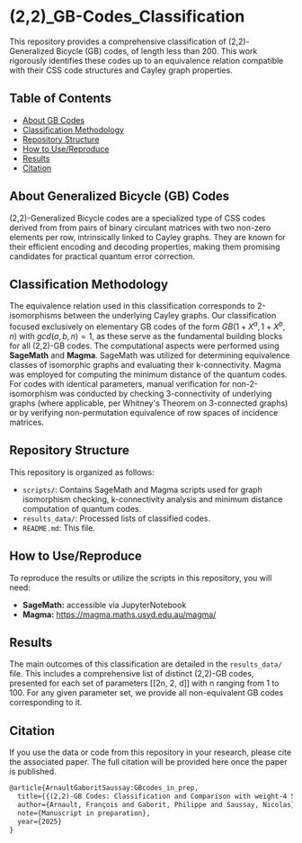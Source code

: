 # (2,2)_GB-Codes_Classification
This repository provides a comprehensive classification of (2,2)-Generalized Bicycle (GB) codes, of length less than 200. This work rigorously identifies these codes up to an equivalence relation compatible with their CSS code structures and Cayley graph properties.


## Table of Contents
- [About GB Codes](#about-gb-codes)
- [Classification Methodology](#classification-methodology)
- [Repository Structure](#repository-structure)
- [How to Use/Reproduce](#how-to-usereproduce)
- [Results](#results)
- [Citation](#citation)


## About Generalized Bicycle (GB) Codes
(2,2)-Generalized Bicycle codes are a specialized type of CSS codes derived from from pairs of binary circulant matrices with two non-zero elements per row, intrinsically linked to Cayley graphs. 
They are known for their efficient encoding and decoding properties, making them promising candidates for practical quantum error correction. 


## Classification Methodology
The equivalence relation used in this classification corresponds to 2-isomorphisms between the underlying Cayley graphs.
Our classification focused exclusively on elementary GB codes of the form $GB(1 + X^a, 1 + X^b, n)$ with $gcd(a, b, n) = 1$, as these serve as the fundamental building blocks for all (2,2)-GB codes. The computational aspects were performed using **SageMath** and **Magma**. SageMath was utilized for determining equivalence classes of isomorphic graphs and evaluating their k-connectivity. Magma was employed for computing the minimum distance of the quantum codes. For codes with identical parameters, manual verification for non-2-isomorphism was conducted by checking 3-connectivity of underlying graphs (where applicable, per Whitney's Theorem on 3-connected graphs) or by verifying non-permutation equivalence of row spaces of incidence matrices.


## Repository Structure
This repository is organized as follows:
- `scripts/`: Contains SageMath and Magma scripts used for graph isomorphism checking, k-connectivity analysis and minimum distance computation of quantum codes.
- `results_data/`: Processed lists of classified codes.
- `README.md`: This file.
  

## How to Use/Reproduce
To reproduce the results or utilize the scripts in this repository, you will need:
-   **SageMath:** accessible via JupyterNotebook
-   **Magma:** https://magma.maths.usyd.edu.au/magma/
  

## Results
The main outcomes of this classification are detailed in the `results_data/` file. This includes a comprehensive list of distinct (2,2)-GB codes, presented for each set of parameters [[2n, 2, d]] with n ranging from 1 to 100. For any given parameter set, we provide all non-equivalent GB codes corresponding to it.


## Citation 
If you use the data or code from this repository in your research, please cite the associated paper. The full citation will be provided here once the paper is published.

```latex
@article{ArnaultGaboritSaussay:GBcodes_in_prep,
  title={{(2,2)-GB Codes: Classification and Comparison with weight-4 Surface Codes}},
  author={Arnault, François and Gaborit, Philippe and Saussay, Nicolas},
  note={Manuscript in preparation},
  year={2025}
}
